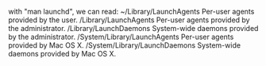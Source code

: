 with "man launchd", we can read:
~/Library/LaunchAgents         Per-user agents provided by the user.
/Library/LaunchAgents          Per-user agents provided by the administrator.
/Library/LaunchDaemons         System-wide daemons provided by the administrator.
/System/Library/LaunchAgents   Per-user agents provided by Mac OS X.
/System/Library/LaunchDaemons  System-wide daemons provided by Mac OS X.
